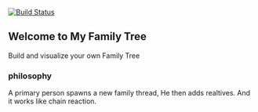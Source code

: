 [![Build Status](https://travis-ci.com/alencodes/MyFamilyTree.svg?branch=master)](https://travis-ci.com/alencodes/MyFamilyTree)
## Welcome to My Family Tree

Build and visualize your own Family Tree

### philosophy

A primary person spawns a new family thread, He then adds realtives. And it works like chain reaction.
